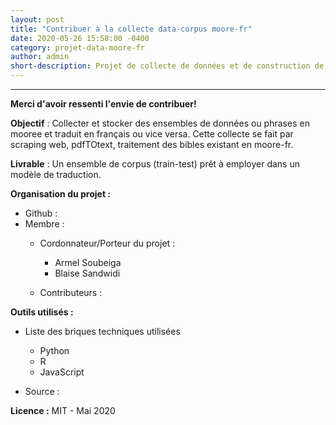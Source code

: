 ```yaml
---
layout: post
title: "Contribuer à la collecte data-corpus moore-fr"
date: 2020-05-26 15:58:00 -0400
category: projet-data-moore-fr
author: admin
short-description: Projet de collecte de données et de construction de corpus moore-fr
---
```


-----
**Merci d'avoir ressenti l'envie de contribuer!** 


**Objectif** : Collecter et stocker des ensembles de données ou phrases en mooree et traduit en français ou vice versa. Cette collecte se fait par scraping web, pdfTOtext, traitement des bibles existant en moore-fr. 

**Livrable** : Un ensemble de corpus (train-test) prêt à employer dans un modèle de traduction.

**Organisation du projet :**

- Github : 
- Membre :
    - Cordonnateur/Porteur du projet :
      - Armel Soubeiga
      - Blaise Sandwidi
      
     - Contributeurs :

**Outils utilisés :**

- Liste des briques techniques utilisées
    - Python
    - R
    - JavaScript
    
- Source  : 

**Licence :** MIT - Mai 2020
